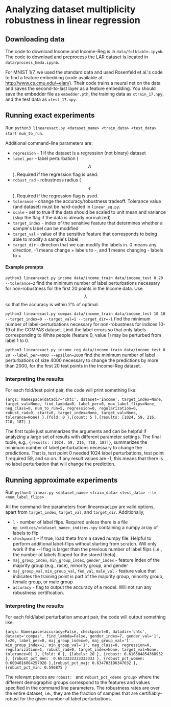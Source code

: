 # Analyzing dataset multiplicity robustness in linear regression

## Downloading data
The code to download Income and Income-Reg is in `data/folktable.ipynb`. The code to download and preprocess the LAR dataset is located in `data/process_hmda.ipynb`. 

For MNIST 1/7, we used the standard data and used Rosenfeld et al.'s code to find a feature embedding (code available at http://www.cs.cmu.edu/~elan/). Their code trains a neural net on the data and saves the second-to-last layer as a feature embedding. You should save the embedder file as `embedder.pth`, the training data as `xtrain_17.npy`, and the test data as `xtest_17.npy`. 

## Running exact experiments
Run `python3 linearexact.py <dataset_name> <train_data> <test_data> start num_to_run`.

Additional command-line parameters are:
* `regression` - 1 if the dataset is a regression (not binary) dataset
* `label_per` - label perturbation ($$\Delta$$). Required if the regression flag is used.
* `robust_rad` - robustness radius ($$\epsilon$$). Required if the regression flag is used.
* `tolerance` - change the accuracy/robustness tradeoff. Tolerance value (and dataset) must be hard-coded in `linear_eq.py`.
* `scale` - set to true if the data should be scaled to unit mean and variance (skip the flag if the data is already normalized)
* `target_index` - index of the sensitive feature that determines whether a sample's label can be modified
* `target_val` - value of the sensitive feature that corresponds to being able to modify a sample's label
* `target_dir` - direction that we can modify the labels in. 0 means any direction, -1 means change + labels to -, and 1 means changing - labels to +

#### Example prompts
`python3 linearexact.py income data/income_train data/income_test 0 20 --tolerance=2` find the minimum number of label perturbations necessary for non-robustness for the first 20 points in the Income data. Use $$ \lambda$$ so that the accuracy is within 2\% of optimal.

`python3 linearexact.py compas data/income_train data/income_test 10 10 --target_index=0 --target_val=1 --target_dir=-1` find the minimum number of label-perturbations necessary for non-robustness for indices 10-19 of the COMPAS dataset. Limit the label errors so that only labels corresponding to White people (feature 0, value 1) may be perturbed from label 1 to 0.

`python3 linearexact.py income_reg data/income_train data/income_test 0 20 --label_per=4000 --epsilon=2000` find the minimum number of label perturbations of size 4000 necessary to change the predictions by more than 2000, for the first 20 test points in the Income-Reg dataset.

### Interpreting the results
For each fold/test point pair, the code will print something like: 

` {args: Namespace(datadir='chtc', dataset='income', target_index=None, target_val=None, find_lambda=0, label_per=0, max_label_flips=None, neg_class=0, num_to_run=5, regression=0, regularization=0, robust_rad=0, start=0, target_index=None, target_val=None, tolerance=None) },{fold: 0 },{count: 5 },{results: [1024, 59, 216, 718, 187] } `

The first tuple just summarizes the arguments and can be helpful if analyzing a large set of results with different parameter settings. The final tuple, e.g., `{results: [1024, 59, 216, 718, 187]}`, summarizes the minimum number of label perturbations necessary to change the predictions. That is, test point 0 needed 1024 label perturbations, test point 1 required 59, and so on. If any result values are -1, this means that there is no label perturbation that will change the prediction. 

## Running approximate experiments
Run `python3 linear.py <dataset_name> <train_data> <test_data> --l=<num_label_flips>`

All the command-line parameters from linearexact.py are valid options, apart from `target_index`, `target_val`, and `target_dir`. Additionally, 
* `l` - number of label flips. Required unless there is a file `np_indices/<dataset_name>_indices.npy` containing a numpy array of labels to flip
* `checkpoint` - if true, load theta from a saved numpy file. Helpful to perform additional label-flips without starting from scratch. Will only work if the --l flag is larger than the previous number of label flips (i.e., the number of labels flipped for the stored theta). 
* `maj_group_index`, `min_group_index`, `gender_index` - feature index of the majority group (e.g., race), minority group, and gender
* `maj_group_val`, `min_group_val`, `fem_val`, `male_val` - feature value that indicates the training point is part of the majority group, minority group, female group, or male group
* `accuracy` - flag to output the accuracy of a model. Will not run any robustness certification.
  
  
### Interpreting the results
For each fold/label perturbation amount pair, the code will output something like:

` {args: Namespace(accuracy=False, checkpoint=0, datadir='chtc', dataset='compas', find_lambda=False, gender_index=7, gender_val='1', l=20, label_per=0, maj_group_index=0, maj_group_val='1', min_group_index=1, min_group_val='1', neg_class=0, regression=0, regularization=1, robust_rad=0, target_index=None, target_val=None, tolerance=0) }, {fold: 0 }, {labels: 20 }, {robust: 0.616504854368932 }, {robust_pct_men:  0.6833333333333333 }, {robust_pct_women: 0.6004016064257028 },{robust_pct_maj: 0.634703196347032 }, {robust_pct_min: 0.596875 } `

The relevant pieces are `robust: ` and `robust_pct_<demo group>` where the different demographic groups correspond to the features and values specified in the command line parameters. The robustness rates are over the entire dataset, i.e., they are the fraction of samples that are certifiably-robust for the given number of label perturbations. 


